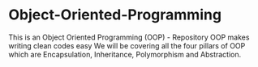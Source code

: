 # Object-Oriented-Programming
This is an Object Oriented Programming (OOP) - Repository
OOP makes writing clean codes easy
We will be covering all the four pillars of OOP which are Encapsulation, Inheritance, Polymorphism and Abstraction.
